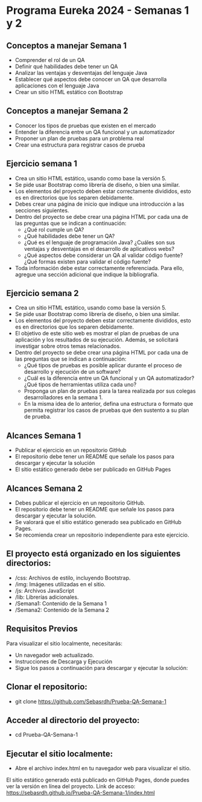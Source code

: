 # Programa Eureka 2024 - Semanas 1 y 2

## Conceptos a manejar Semana 1
- Comprender el rol de un QA
- Definir qué habilidades debe tener un QA
- Analizar las ventajas y desventajas del lenguaje Java
- Establecer qué aspectos debe conocer un QA que desarrolla aplicaciones con el lenguaje Java
- Crear un sitio HTML estático con Bootstrap

## Conceptos a manejar Semana 2
-	Conocer los tipos de pruebas que existen en el mercado
-	Entender la diferencia entre un QA funcional y un automatizador
-	Proponer un plan de pruebas para un problema real
-	Crear una estructura para registrar casos de prueba

## Ejercicio semana 1
-	Crea un sitio HTML estático, usando como base la versión 5.
-	Se pide usar Bootstrap como librería de diseño, o bien una similar.
-	Los elementos del proyecto deben estar correctamente divididos, esto es en directorios que los separen debidamente. 
-	Debes crear una página de inicio que indique una introducción a las secciones siguientes.
-	Dentro del proyecto se debe crear una página HTML por cada una de las preguntas que se indican a continuación:
    *	¿Qué rol cumple un QA?
    *	¿Qué habilidades debe tener un QA?
    *	¿Qué es el lenguaje de programación Java? ¿Cuáles son sus ventajas y desventajas en el desarrollo de aplicativos webs?
    *	¿Qué aspectos debe considerar un QA al validar código fuente? ¿Qué formas existen para validar el código fuente?
-	Toda información debe estar correctamente referenciada. Para ello, agregue una sección adicional que indique la bibliografía.

## Ejercicio semana 2
-	Crea un sitio HTML estático, usando como base la versión 5.
-	Se pide usar Bootstrap como librería de diseño, o bien una similar.
-	Los elementos del proyecto deben estar correctamente divididos, esto es en directorios que los separen debidamente. 
-	El objetivo de este sitio web es mostrar el plan de pruebas de una aplicación y los resultados de su ejecución. Además, se solicitará investigar sobre otros temas relacionados.
-	Dentro del proyecto se debe crear una página HTML por cada una de las preguntas que se indican a continuación:
      * ¿Qué tipos de pruebas es posible aplicar durante el proceso de desarrollo y ejecución de un software?
      * ¿Cuál es la diferencia entre un QA funcional y un QA automatizador? ¿Qué tipos de herramientas utiliza cada uno?
      * Proponga un plan de pruebas para la tarea realizada por sus colegas desarrolladores en la semana 1.
      * En la misma idea de lo anterior, defina una estructura o formato que permita registrar los casos de pruebas que den sustento a su plan de prueba.


## Alcances Semana 1
- Publicar el ejercicio en un repositorio GitHub
- El repositorio debe tener un README que señale los pasos para descargar y ejecutar la solución
- El sitio estático generado debe ser publicado en GitHub Pages

## Alcances Semana 2
-	Debes publicar el ejercicio en un repositorio GitHub.
-	El repositorio debe tener un README que señale los pasos para descargar y ejecutar la solución.
-	Se valorará que el sitio estático generado sea publicado en GitHub Pages.
-	Se recomienda crear un repositorio independiente para este ejercicio.

## El proyecto está organizado en los siguientes directorios:

- /css: Archivos de estilo, incluyendo Bootstrap.
- /img: Imágenes utilizadas en el sitio.
- /js: Archivos JavaScript
- /lib: Librerías adicionales.
- /Semana1: Contenido de la Semana 1
- /Semana2: Contenido de la Semana 2


## Requisitos Previos
Para visualizar el sitio localmente, necesitarás:
- Un navegador web actualizado.
- Instrucciones de Descarga y Ejecución
- Sigue los pasos a continuación para descargar y ejecutar la solución:

## Clonar el repositorio:
- git clone https://github.com/Sebasrdh/Prueba-QA-Semana-1

## Acceder al directorio del proyecto:
- cd Prueba-QA-Semana-1

## Ejecutar el sitio localmente:
- Abre el archivo index.html en tu navegador web para visualizar el sitio.

El sitio estático generado está publicado en GitHub Pages, donde puedes ver la versión en línea del proyecto. 
Link de acceso: https://sebasrdh.github.io/Prueba-QA-Semana-1/index.html
